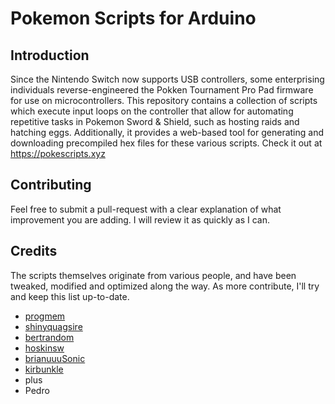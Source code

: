 # Pokemon Scripts for Arduino

## Introduction
Since the Nintendo Switch now supports USB controllers, some enterprising individuals reverse-engineered the Pokken Tournament Pro Pad firmware for use on microcontrollers. This repository contains a collection of scripts which execute input loops on the controller that allow for automating repetitive tasks in Pokemon Sword & Shield, such as hosting raids and hatching eggs. Additionally, it provides a web-based tool for generating and downloading precompiled hex files for these various scripts. Check it out at https://pokescripts.xyz

## Contributing
Feel free to submit a pull-request with a clear explanation of what improvement you are adding. I will review it as quickly as I can.

## Credits
The scripts themselves originate from various people, and have been tweaked, modified and optimized along the way. As more contribute, I'll try and keep this list up-to-date.

* [progmem](https://github.com/progmem)
* [shinyquagsire](https://github.com/shinyquagsire23)
* [bertrandom](https://github.com/bertrandom)
* [hoskinsw](https://github.com/hoskinsw)
* [brianuuuSonic](https://www.youtube.com/channel/UCHV0EP9TifKSo7RERIbY1QA)
* [kirbunkle](https://github.com/kirbunkle)
* plus
* Pedro
